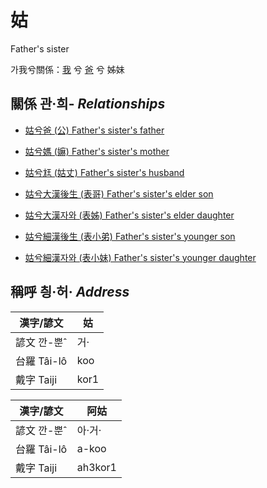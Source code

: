 # 姑

Father's sister

가我兮關係：[我](member1.md) 兮 [爸](member2.md) 兮 姊妹

## 關係 관·희- _Relationships_

- [姑兮爸 (公) Father's sister's father](member8.md)

- [姑兮媽 (嫲) Father's sister's mother](member9.md)

- [姑兮尪 (姑丈) Father's sister's husband](member43.md)

- [姑兮大漢後生 (表哥) Father's sister's elder son](member39.md)

- [姑兮大漢자와 (表姊) Father's sister's elder daughter](member40.md)

- [姑兮細漢後生 (表小弟) Father's sister's younger son](member41.md)

- [姑兮細漢자와 (表小妹) Father's sister's younger daughter](member42.md)



## 稱呼 칑·허· _Address_

漢字/諺文 | 姑
--- | ---
諺文 깐-뿐ˆ | 거·
台羅 Tâi-lô | koo
戴字 Taiji | kor1


漢字/諺文 | 阿姑
--- | ---
諺文 깐-뿐ˆ | 아·거·
台羅 Tâi-lô | a-koo
戴字 Taiji | ah3kor1


